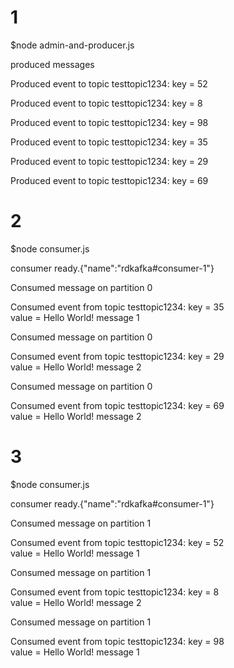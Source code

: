 # 1
$node admin-and-producer.js

produced messages

Produced event to topic  testtopic1234: key = 52         

Produced event to topic testtopic1234: key = 8          

Produced event to topic testtopic1234: key = 98         

Produced event to topic testtopic1234: key = 35         

Produced event to topic testtopic1234: key = 29         

Produced event to topic testtopic1234: key = 69         


# 2
$node consumer.js

consumer 
ready.{"name":"rdkafka#consumer-1"}

Consumed message on partition 0

Consumed event from topic 
testtopic1234: key = 35         
value = Hello World! 
message 1

Consumed message on partition 0

Consumed event from topic 
testtopic1234: key = 29         
value = Hello World! 
message 2

Consumed message on partition 0

Consumed event from topic 
testtopic1234: key = 69         
value = Hello World! 
message 2

# 3
$node consumer.js

consumer 
ready.{"name":"rdkafka#consumer-1"}

Consumed message on partition 1

Consumed event from topic 
testtopic1234: key = 52         
value = Hello World! 
message 1

Consumed message on partition 1

Consumed event from topic 
testtopic1234: key = 8          
value = Hello World! 
message 2

Consumed message on partition 1

Consumed event from topic 
testtopic1234: key = 98         
value = Hello World! 
message 1





